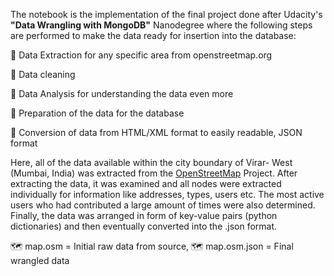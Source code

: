 The notebook is the implementation of the final project done after Udacity's <b>"Data Wrangling with MongoDB"</b> Nanodegree where the following steps are performed to make the data ready for insertion into the database:

🎈 Data Extraction for any specific area from openstreetmap.org

🎈 Data cleaning 

🎈 Data Analysis for understanding the data even more

🎈 Preparation of the data for the database

🎈 Conversion of data from HTML/XML format to easily readable, JSON format

Here, all of the data available within the city boundary of Virar- West (Mumbai, India) was extracted from the [OpenStreetMap](https://www.openstreetmap.org/)  Project.
After extracting the data, it was examined and all nodes were extracted individually for information like addresses, types, users etc.
The most active users who had contributed a large amount of times were also determined.
Finally, the data was arranged in form of key-value pairs (python dictionaries) and then eventually converted into the .json format.

🗺 map.osm = Initial raw data from source,
🗺 map.osm.json = Final wrangled data 
